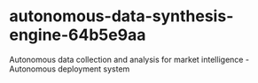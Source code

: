 # autonomous-data-synthesis-engine-64b5e9aa
Autonomous data collection and analysis for market intelligence - Autonomous deployment system
